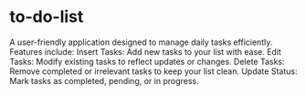 # to-do-list
A user-friendly application designed to manage daily tasks efficiently. Features include:  Insert Tasks: Add new tasks to your list with ease. Edit Tasks: Modify existing tasks to reflect updates or changes. Delete Tasks: Remove completed or irrelevant tasks to keep your list clean. Update Status: Mark tasks as completed, pending, or in progress.
